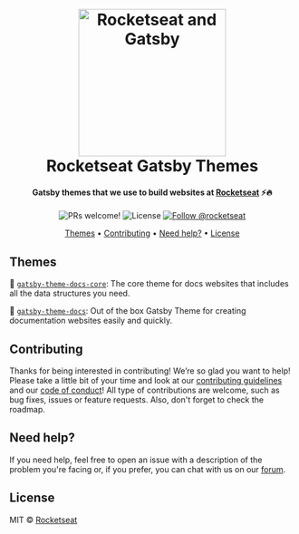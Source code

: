 <h1 align="center">
  <br>
  <img src="https://storage.googleapis.com/golden-wind/github/gatsby-themes-logo.svg" alt="Rocketseat and Gatsby" width="260">
  <br>
  Rocketseat Gatsby Themes
  <br>
</h1>

<h4 align="center">Gatsby themes that we use to build websites at <a href="https://rocketseat.com.br?utm_source=github-gatsby-themes" target="_blank">Rocketseat</a> ⚡️🔥</h4>

<p align="center">
  <img src="https://img.shields.io/badge/PRs-welcome-%238257E6.svg" alt="PRs welcome!" />

  <img alt="License" src="https://img.shields.io/badge/license-MIT-%238257E6">

  <a href="https://twitter.com/intent/follow?screen_name=rocketseat">
    <img src="https://img.shields.io/twitter/follow/rocketseat.svg?label=Follow%20@rocketseat" alt="Follow @rocketseat" />
  </a>
</p>

<p align="center">
  <a href="#themes">Themes</a> •
  <a href="#contributing">Contributing</a> •
  <a href="#need-help">Need help?</a> •
  <a href="#license">License</a>
</p>

## Themes

🚀 [`gatsby-theme-docs-core`](./@rocketseat/gatsby-theme-docs-core): The core theme for docs websites that includes all the data structures you need.

🚀 [`gatsby-theme-docs`](./@rocketseat/gatsby-theme-docs): Out of the box Gatsby Theme for creating documentation websites easily and quickly.

## Contributing

Thanks for being interested in contributing! We’re so glad you want to help! Please take a little bit of your time and look at our [contributing guidelines](.github/CONTRIBUTING.md) and our
[code of conduct](.github/CODE_OF_CONDUCT.md)! All type of contributions are welcome, such as bug fixes, issues or feature requests. Also, don't forget to check the roadmap.

## Need help?

If you need help, feel free to open an issue with a description of the problem
you're facing or, if you prefer, you can chat with us on our
[forum](https://github.com/Rocketseat/gatsby-themes/discussions).

## License

MIT © [Rocketseat](https://github.com/Rocketseat)
